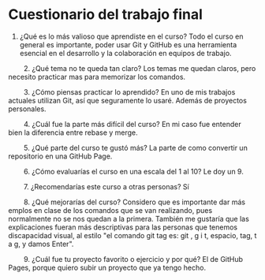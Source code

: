 # Cuestionario del trabajo final
1. ¿Qué es lo más valioso que aprendiste en el curso?
Todo el curso en general es importante, poder usar Git y GitHub es una herramienta esencial en el desarrollo y la colaboración en equipos de trabajo.

        2. ¿Qué tema no te queda tan claro?
Los temas me quedan claros, pero necesito practicar mas para memorizar los comandos.

        3. ¿Cómo piensas practicar lo aprendido?
En uno de mis trabajos actuales utilizan Git, así que seguramente lo usaré. Además de proyectos personales.

        4. ¿Cuál fue la parte más difícil del curso?
En mi caso fue entender bien la diferencia entre rebase y merge.

        5. ¿Qué parte del curso te gustó más?
La parte de como convertir un repositorio en una GitHub Page.

        6. ¿Cómo evaluarías el curso en una escala del 1 al 10?
Le doy un 9.

        7. ¿Recomendarías este curso a otras personas?
Sí

        8. ¿Qué mejorarías del curso?
Considero que es importante dar más emplos en clase de los comandos que se van realizando, pues normalmente no se nos quedan a la primera.
También me gustaría que las explicaciones fueran más descriptivas para las personas que tenemos discapacidad visual, al estilo "el comando git tag es: git , g i t, espacio, tag, t a g, y damos Enter".

        9. ¿Cuál fue tu proyecto favorito o ejercicio y por qué?
El de GitHub Pages, porque quiero subir un proyecto que ya tengo hecho.

